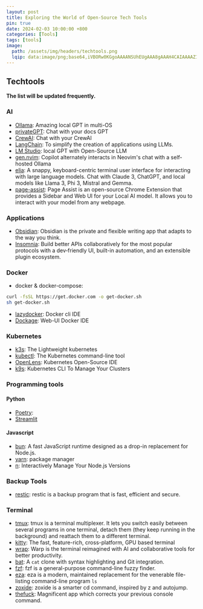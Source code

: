 ```yaml
---
layout: post
title: Exploring the World of Open-Source Tech Tools
pin: true
date: 2024-02-03 10:00:00 +800
categories: [Tools]
tags: [tools]
image:
  path: /assets/img/headers/techtools.png
  lqip: data:image/png;base64,iVBORw0KGgoAAAANSUhEUgAAA8gAAAH4CAIAAAAZ1VPRAALJIklEQVR4Aeyah5IbuxVE0aQ3h/eUv8L//1MOm/NumxaKp9TVZInO4e1d1QgDXNyMHgyG+vj59+Od
---
```


## Techtools

**The list will be updated frequently.**

### AI

- [Ollama](https://ollama.ai/): Amazing local GPT in multi-OS
- [privateGPT](https://github.com/imartinez/privateGPT): Chat with your docs GPT
- [CrewAI](https://github.com/joaomdmoura/crewAI): Chat with your CrewAI
- [LangChain](https://python.langchain.com/docs/get_started/introduction): To simplify the creation of applications using LLMs.
- [LM Studio](https://lmstudio.ai/): local GPT with Open-Source LLM
- [gen.nvim](https://github.com/David-Kunz/gen.nvim): Copilot alternately interacts in Neovim's chat with a self-hosted Ollama
- [elia](https://github.com/darrenburns/elia): A snappy, keyboard-centric terminal user interface for interacting with large language models. Chat with Claude 3, ChatGPT, and local models like Llama 3, Phi 3, Mistral and Gemma.
- [page-assist](https://github.com/n4ze3m/page-assist): Page Assist is an open-source Chrome Extension that provides a Sidebar and Web UI for your Local AI model. It allows you to interact with your model from any webpage.

### Applications

- [Obsidian](https://obsidian.md/): Obsidian is the private and flexible writing app that adapts to the way you think.
- [Insomnia](https://insomnia.rest/): Build better APIs collaboratively for the most popular protocols with a dev‑friendly UI, built-in automation, and an extensible plugin ecosystem.

### Docker

- docker & docker-compose:

```bash
curl -fsSL https://get.docker.com -o get-docker.sh
sh get-docker.sh
```

- [lazydocker](https://github.com/jesseduffield/lazydocker): Docker cli IDE
- [Dockage](https://github.com/louislam/dockge): Web-UI Docker IDE

### Kubernetes

- [k3s](https://k3s.io/): The Lightweight kubernetes
- [kubectl](https://kubernetes.io/docs/tasks/tools/): The Kubernetes command-line tool
- [OpenLens](https://github.com/MuhammedKalkan/OpenLens): Kubernetes Open-Source IDE
- [k9s](https://k9scli.io/): Kubernetes CLI To Manage Your Clusters

### Programming tools

#### Python

- [Poetry](https://python-poetry.org/):
- [Streamlit](https://docs.streamlit.io/)

#### Javascript

- [bun](https://bun.sh/docs/installation): A fast JavaScript runtime designed as a drop-in replacement for Node.js.
- [yarn](https://classic.yarnpkg.com/lang/en/docs/install/#mac-stable): package manager
- [n](https://github.com/tj/n): Interactively Manage Your Node.js Versions

### Backup Tools

- [restic](https://github.com/restic/restic): restic is a backup program that is fast, efficient and secure.

### Terminal

- [tmux](https://github.com/tmux/tmux/wiki): tmux is a terminal multiplexer. It lets you switch easily between several programs in one terminal, detach them (they keep running in the background) and reattach them to a different terminal.
- [kitty](https://sw.kovidgoyal.net/kitty/): The fast, feature-rich, cross-platform, GPU based terminal
- [wrap](https://www.warp.dev/): Warp is the terminal reimagined with AI and collaborative tools for better productivity.
- [bat](https://github.com/sharkdp/bat): A `cat` clone with syntax highlighting and Git integration.
- [fzf](https://github.com/junegunn/fzf): fzf is a general-purpose command-line fuzzy finder.
- [eza](https://github.com/eza-community/eza): eza is a modern, maintained replacement for the venerable file-listing command-line program `ls`
- [zoxide](https://github.com/ajeetdsouza/zoxide): zoxide is a smarter cd command, inspired by z and autojump.
- [thefuck](https://github.com/nvbn/thefuck): Magnificent app which corrects your previous console command.
